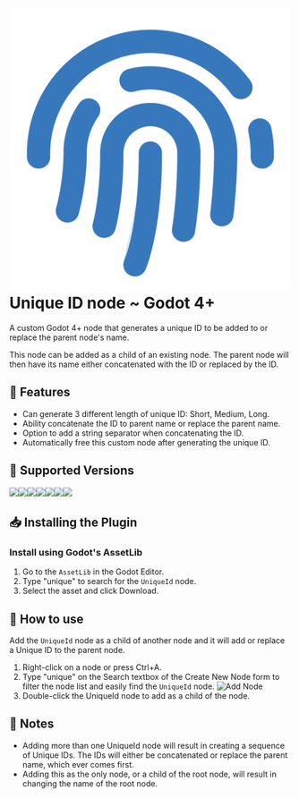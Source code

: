 # <img src="https://raw.githubusercontent.com/JBSnippets/godot4-unique-id/main/jbs_unique_id_512.png" /> Unique ID node ~ Godot 4+
A custom Godot 4+ node that generates a unique ID to be added to or replace the parent node's name.

This node can be added as a child of an existing node. The parent node will then have its name either concatenated with the ID or replaced by the ID.

## 🧬 Features
- Can generate 3 different length of unique ID: Short, Medium, Long.
- Ability concatenate the ID to parent name or replace the parent name.
- Option to add a string separator when concatenating the ID.
- Automatically free this custom node after generating the unique ID.

## 💽 Supported Versions
<img src="https://img.shields.io/badge/Godot-v4.1.1-%23478cbf?logo=godot-engine&logoColor=cyian&color=blue"><img src="https://img.shields.io/badge/Godot-v4.1.2-%23478cbf?logo=godot-engine&logoColor=cyian&color=blue"><img src="https://img.shields.io/badge/Godot-v4.1.3-%23478cbf?logo=godot-engine&logoColor=cyian&color=blue"><img src="https://img.shields.io/badge/Godot-v4.1.4-%23478cbf?logo=godot-engine&logoColor=cyian&color=blue"><img src="https://img.shields.io/badge/Godot-v4.2.0-%23478cbf?logo=godot-engine&logoColor=cyian&color=blue"><img src="https://img.shields.io/badge/Godot-v4.2.1-%23478cbf?logo=godot-engine&logoColor=cyian&color=blue"><img src="https://img.shields.io/badge/Godot-v4.2.2-%23478cbf?logo=godot-engine&logoColor=cyian&color=blue">

## 📥 Installing the Plugin
### Install using Godot's AssetLib

1. Go to the `AssetLib` in the Godot Editor.
1. Type "unique" to search for the `UniqueId` node.
1. Select the asset and click Download.

## 🚀 How to use
Add the `UniqueId` node as a child of another node and it will add or replace a Unique ID to the parent node.

1. Right-click on a node or press Ctrl+A.
1. Type "unique" on the Search textbox of the Create New Node form to filter the node list and easily find the `UniqueId` node.
![Add Node]("https://raw.githubusercontent.com/JBSnippets/godot4-unique-id/main/assets/add_node.png")
1. Double-click the UniqueId node to add as a child of the node.

## 📝 Notes
- Adding more than one UniqueId node will result in creating a sequence of Unique IDs. The IDs will either be concatenated or replace the parent name, which ever comes first.
- Adding this as the only node, or a child of the root node, will result in changing the name of the root node.
